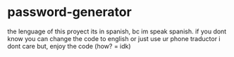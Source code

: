 # password-generator
the lenguage of this proyect its in spanish, bc im speak spanish. if you dont know you can change the code to english
or just use ur phone traductor 
i dont care but, enjoy the code (how? = idk)
